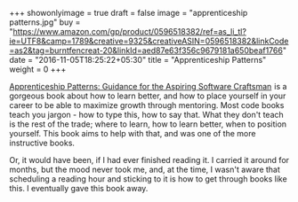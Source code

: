 +++
showonlyimage = true
draft = false
image = "apprenticeship patterns.jpg"
buy = "https://www.amazon.com/gp/product/0596518382/ref=as_li_tl?ie=UTF8&camp=1789&creative=9325&creativeASIN=0596518382&linkCode=as2&tag=burntfencreat-20&linkId=aed87e63f356c9679181a650beaf1766"
date = "2016-11-05T18:25:22+05:30"
title = "Apprenticeship Patterns"
weight = 0
+++

<a target="_blank" href="https://www.amazon.com/gp/product/0596518382/ref=as_li_tl?ie=UTF8&camp=1789&creative=9325&creativeASIN=0596518382&linkCode=as2&tag=burntfencreat-20&linkId=aed87e63f356c9679181a650beaf1766">Apprenticeship Patterns: Guidance for the Aspiring Software Craftsman</a><img src="//ir-na.amazon-adsystem.com/e/ir?t=burntfencreat-20&l=am2&o=1&a=0596518382" width="1" height="1" border="0" alt="" style="border:none !important; margin:0px !important;" /> is a gorgeous book about how to learn better, and how to place yourself in your career to be able to maximize growth through mentoring. Most code books teach you jargon - how to type this, how to say that. What they don't teach is the rest of the trade; where to learn, how to learn better, when to position yourself. This book aims to help with that, and was one of the more instructive books.

Or, it would have been, if I had ever finished reading it. I carried it around for months, but the mood never took me, and, at the time, I wasn't aware that scheduling a reading hour and sticking to it is how to get through books like this. I eventually gave this book away.
